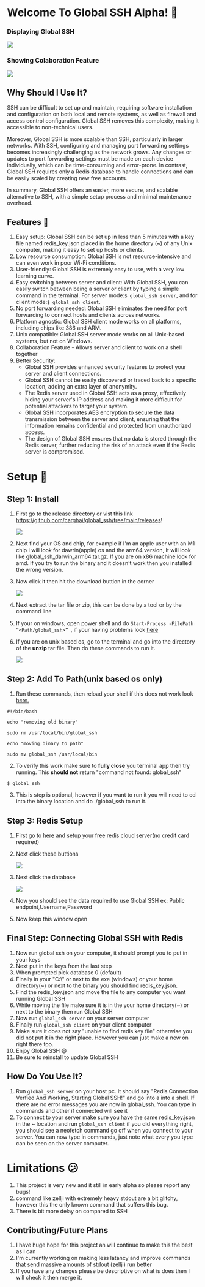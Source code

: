 # Welcome To Global SSH Alpha! 🎉️

### Displaying Global SSH

![](assets/20230512_201923_image.png)

### Showing Colaboration Feature

![](assets/IMG_3040.jpg)

## Why Should I Use It?

SSH can be difficult to set up and maintain, requiring software installation and configuration on both local and remote systems, as well as firewall and access control configuration. Global SSH removes this complexity, making it accessible to non-technical users.

Moreover, Global SSH is more scalable than SSH, particularly in larger networks. With SSH, configuring and managing port forwarding settings becomes increasingly challenging as the network grows. Any changes or updates to port forwarding settings must be made on each device individually, which can be time-consuming and error-prone. In contrast, Global SSH requires only a Redis database to handle connections and can be easily scaled by creating new free accounts.

In summary, Global SSH offers an easier, more secure, and scalable alternative to SSH, with a simple setup process and minimal maintenance overhead.

## Features 🚀️

1. Easy setup: Global SSH can be set up in less than 5 minutes with a key file named redis_key.json placed in the home directory (~) of any Unix computer, making it easy to set up hosts or clients.
2. Low resource consumption: Global SSH is not resource-intensive and can even work in poor Wi-Fi conditions.
3. User-friendly: Global SSH is extremely easy to use, with a very low learning curve.
4. Easy switching between server and client: With Global SSH, you can easily switch between being a server or client by typing a simple command in the terminal. For server mode:`$ global_ssh server`, and for client mode:`$ global_ssh client`.
5. No port forwarding needed: Global SSH eliminates the need for port forwarding to connect hosts and clients across networks.
6. Platform agnostic: Global SSH client mode works on all platforms, including chips like 386 and ARM.
7. Unix compatible: Global SSH server mode works on all Unix-based systems, but not on Windows.
8. Collaboration Feature - Allows server and client to work on a shell together
9. Better Security:
   * Global SSH provides enhanced security features to protect your server and client connections.
   * Global SSH cannot be easily discovered or traced back to a specific location, adding an extra layer of anonymity.
   * The Redis server used in Global SSH acts as a proxy, effectively hiding your server's IP address and making it more difficult for potential attackers to target your system.
   * Global SSH incorporates AES encryption to secure the data transmission between the server and client, ensuring that the information remains confidential and protected from unauthorized access.
   * The design of Global SSH ensures that no data is stored through the Redis server, further reducing the risk of an attack even if the Redis server is compromised.

# Setup 👀️

## Step 1: Install

1. First go to the release directory or vist this link https://github.com/carghai/global_ssh/tree/main/releases!

   ![](assets/20230512_184953_image.png)
2. Next find your OS and chip, for example if I'm an apple user with an M1 chip I will look for dawrin(apple) os and the arm64 version, It will look like global_ssh_darwin_arm64.tar.gz. If you are on x86 machine look for amd. If you try to run the binary and it doesn't work then you installed the wrong version.
3. Now click it then hit the download buttion in the corner

   ![](assets/20230512_190234_image.png)
4. Next extract the tar file or zip, this can be done by a tool or by the command line
5. If your on windows, open power shell and do ``Start-Process -FilePath “<Path/global_ssh>” ``, if your having problems look [here](https://www.technewstoday.com/how-to-run-exe-in-powershell/)
6. If you are on unix based os, go to the terminal and go into the directory of the **unzip** tar file. Then do these commands to run it.

   ![](assets/20230512_191337_image.png)

## Step 2: Add To Path(unix based os only)

1. Run these commands, then reload your shell if this does not work look [here.](https://askubuntu.com/questions/440691/add-a-binary-to-my-path)

```
#!/bin/bash

echo "removing old binary"

sudo rm /usr/local/bin/global_ssh

echo "moving binary to path"

sudo mv global_ssh /usr/local/bin
```

2. To verify this work make sure to **fully close** you terminal app then try running. This **should not** return "command not found: global_ssh"

```
$ global_ssh
```

3. This is step is optional, however if you want to run it you will need to cd into the binary location and do ./global_ssh to run it.

## Step 3: Redis Setup

1. First go to [here](https://redis.com/try-free/) and setup your free redis cloud server(no credit card required)
2. Next click these buttions

   ![](assets/20230512_194235_image.png)
3. Next click the database

   ![](assets/20230512_194406_image.png)
4. Now you should see the data required to use Global SSH ex: Public endpoint,Username,Password
5. Now keep this window open

## Final Step: Connecting Global SSH with Redis

1. Now run global ssh on your computer, it should prompt you to put in your keys
2. Next put in the keys from the last step
3. When prompted pick database 0 (default)
4. Finally in your "C:\\" or next to the exe (windows) or your home directory(~) or next to the binary you should find redis_key.json.
5. Find the redis_key.json and move the file to any computer you want running Global SSH
6. While moving the file make sure it is in the your home directory(~) or next to the binary then run Global SSH
7. Now run ``global_ssh server`` on your server computer
8. Finally run ``global_ssh client`` on your client computer
9. Make sure it does not say "unable to find redis key file" otherwise you did not put it in the right place. However you can just make a new on right there too.
10. Enjoy Global SSH 😄
11. Be sure to reinstall to update Global SSH

## How Do You Use It?

1. Run ``global_ssh server`` on your host pc. It should say "Redis Connection Verfied And Working, Starting Global SSH!" and go into a into a shell. If there are no error messages you are now in global_ssh. You can type in commands and other if connected will see it
2. To connect to your server make sure you have the same redis_key.json in the ~ location and run ``global_ssh client`` if you did everything right, you should see a neofetch command go off when you connect to your server. You can now type in commands, just note what every you type can be seen on the server computer.

# Limitations 😕

1. This project is very new and it still in early alpha so please report any bugs!
2. command like zellji with extremely heavy stdout are a bit glitchy, however this the only known command that suffers this bug.
3. There is bit more delay on compared to SSH

## Contributing/Future Plans

1. I have huge hope for this project an will continue to make this the best as I can
2. I'm currently working on making less latancy and improve commands that send massive amounts of stdout (zellji) run better
3. If you have any changes please be descriptive on what is does then I will check it then merge it.
